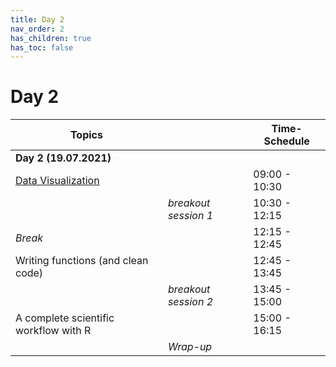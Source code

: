 ```yaml
---
title: Day 2
nav_order: 2
has_children: true
has_toc: false
---
```


# Day 2

| **Topics**                            |                                                | **Time-Schedule** |
|---------------------------------------|------------------------------------------------|-------------------|
| **Day 2 (19.07.2021)**                |                                                |                   |
| [Data Visualization](https://m-freitag.github.io/intro-r-polsci/Session4/)  |                                                | 09:00 - 10:30     |
|                                       | *breakout session 1*                           | 10:30 - 12:15     |
| *Break*                               |                                                | 12:15 - 12:45     |
| Writing functions (and clean code)    |                                                | 12:45 - 13:45     |
|                                       | *breakout session 2*                           | 13:45 - 15:00     |
| A complete scientific workflow with R |                                                | 15:00 - 16:15     |
|                                       | *Wrap-up*                                      |                   |
